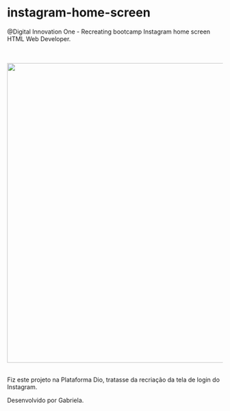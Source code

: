 # instagram-home-screen
 @Digital Innovation One - Recreating bootcamp Instagram home screen HTML Web Developer.
 
 <p align="center">
  <br/> <br/>
<img src="https://i.ibb.co/zHqk4Pr/instagram-recriando.png" width="700"/>
  <br/> <br/>
</p>
 
 Fiz este projeto na Plataforma Dio, tratasse da recriação da tela de login do Instagram.
 
 Desenvolvido por Gabriela.
 
 
